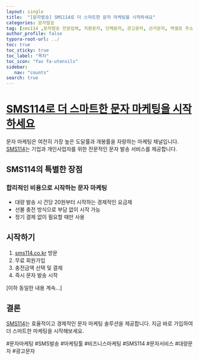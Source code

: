 ```yaml
---
layout: single
title:  "[문자발송] SMS114로 더 스마트한 문자 마케팅을 시작하세요"
categories: 문자발송
tag: [sms114 ,문자발송 전문업체, 치환문자, 단체문자, 관고문자, 선거문자, 엑셀로 주소록 간편등록, 예약발송, SMS, MMS, 대량문자, 치환문자, 주소록관리, 문자연동, 문자발송전문업체, 신년문자발송, 신년인사, 윤석열탄핵, 윤석열내란 ]
author_profile: false
typora-root-url: ../
toc: true
toc_sticky: true
toc_label: "목차"
toc_icon: "fas fa-utensils" 
sidebar:
   nav: "counts"
search: true
---
```




# [SMS114로 더 스마트한 문자 마케팅을 시작하세요](https://sms114.co.kr)

문자 마케팅은 여전히 가장 높은 도달률과 개봉률을 자랑하는 마케팅 채널입니다. [SMS114](https://sms114.co.kr)는 기업과 개인사업자를 위한 전문적인 문자 발송 서비스를 제공합니다.

## SMS114의 특별한 장점

### 합리적인 비용으로 시작하는 문자 마케팅

- 대량 발송 시 건당 20원부터 시작하는 경제적인 요금제
- 선불 충전 방식으로 부담 없이 시작 가능
- 정기 결제 없이 필요할 때만 사용



## 시작하기

1. [sms114.co.kr](https://sms114.co.kr) 방문
2. 무료 회원가입
3. 충전금액 선택 및 결제
4. 즉시 문자 발송 시작

[이하 동일한 내용 계속...]

## 결론

[SMS114](https://sms114.co.kr)는 효율적이고 경제적인 문자 마케팅 솔루션을 제공합니다. 지금 바로 가입하여 더 스마트한 마케팅을 시작해보세요.

#문자마케팅 #SMS발송 #마케팅툴 #비즈니스마케팅 #SMS114 #문자서비스 #대량문자 #광고문자
